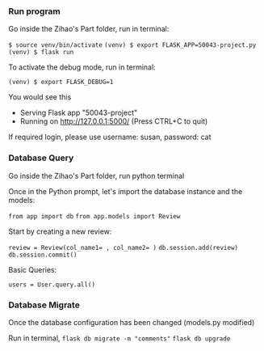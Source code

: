 ### Run program

Go inside the Zihao's Part folder, run in terminal:

`$ source venv/bin/activate`
`(venv) $ export FLASK_APP=50043-project.py`
`(venv) $ flask run`

To activate the debug mode, run in terminal:

`(venv) $ export FLASK_DEBUG=1`

You would see this
* Serving Flask app "50043-project"
* Running on http://127.0.0.1:5000/ (Press CTRL+C to quit)

If required login, please use username: susan, password: cat


### Database Query
Go inside the Zihao's Part folder, run python terminal

Once in the Python prompt, let's import the database instance and the models:

`from app import db`
`from app.models import Review`

Start by creating a new review:

`review = Review(col_name1= , col_name2= )`
`db.session.add(review)`
`db.session.commit()`

Basic Queries:

`users = User.query.all()`

### Database Migrate

Once the database configuration has been changed (models.py modified)

Run in terminal, 
`flask db migrate -m "comments"`
`flask db upgrade`